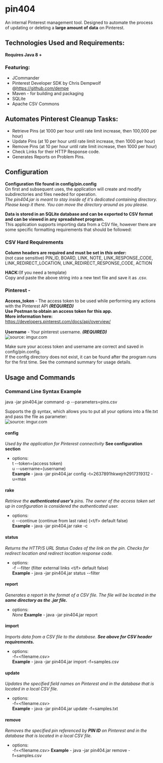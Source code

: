 # pin404
An internal Pinterest management tool. Designed to automate the process of updating or deleting a **large amount of data** on Pinterest.

## Technologies Used and Requirements:
**Requires Java 8 +** <br>

### Featuring:
- JCommander
- Pinterest Developer SDK by Chris Dempwolf @https://github.com/dempe
- Maven - for building and packaging
- SQLite
- Apache CSV Commons

## Automates Pinterest Cleanup Tasks:
- Retrieve Pins (at 1000 per hour until rate limit increase, then 100,000 per hour)
- Update Pins (at 10 per hour until rate limit increase, then 1000 per hour)
- Remove Pins (at 10 per hour until rate limit increase, then 1000 per hour)
- Check Links for their HTTP Response code.
- Generates Reports on Problem Pins.




## Configuration

**Configuration file found in  config/pin.config** <br>
On first and subsequent uses, the application will create and modify subdirectories and files needed for operation. <br>
_The pin404.jar is meant to stay inside of it's dedicated containing directory. Please keep it there. You can move the directory around as you please._<br>

**Data is stored in an SQLite database and can be exported to CSV format and can be viewed in any spreadsheet program.**<br>
 This application supports importing data from a CSV file, however there are some specific formatting requirements that should be followed: <br>

### CSV Hard Requirements
 **Column headers are required and must be set in _this_ order:**<br> (not case sensitive)
 PIN_ID, BOARD, LINK, NOTE, LINK_RESPONSE_CODE, LINK_REDIRECT_LOCATION, LINK_REDIRECT_RESPONSE_CODE, ACTION <br>
 
 **HACK:**(If you need a template)<br>
 Copy and paste the above string into a new text file and save it as .csv.

### Pinterest - <br>
**Access_token** - The access token to be used while performing any actions with the Pinterest API _**(REQUIRED)**_ <br>
**Use Postman to obtain an access token for this app. <br>
More information here:** https://developers.pinterest.com/docs/api/overview/ <br><br>
**Username** - Your pinterest username. _**(REQUIRED)**_<br>
<img src="https://i.imgur.com/k7mvH1n.png" title="source: imgur.com" />

Make sure your access token and username are correct and saved in config/pin.config. <br>
If the config directory does not exist, it can be found after the program runs for the first time.
See the command summary for usage details.

## Usage and Commands

### Command Line Syntax Example
java -jar pin404.jar command -p --parameters=pins.csv

Supports the @ syntax, which allows you to put all your options into a file.txt and pass the file as parameter:<br>
<img src="https://i.imgur.com/N3A2neK.png?1" title="source: imgur.com" />

#### config 
_Used by the application for Pinterest connectivity_ **See configuration section**
 - options: <br>
    t --token=(access token) <br> 
    u --username=(username) <br>
    **Example** - java -jar pin404.jar config -t=2637891hkwejrh2917319312 -u=max
 
#### rake
_Retrieve the **authenticated user's** pins. The owner of the access token set up in configuration is considered the authenticated user._ <br>
 - options: <br>
    c --continue (continue from last rake) (<t/f> default false) <br>
    **Example** - java -jar pin404.jar rake -c <br>
 
#### status
_Returns the HTTP/S URL Status Codes of the link on the pin. Checks for redirect location and redirect location response code._<br>
- options: <br>
   -f --filter (filter external links <t/f> default false)<br>
   **Example** - java -jar pin404.jar status --filter <br>
   
#### report 
_Generates a report in the format of a CSV file. The file will be located in the **same directory as the .jar file.**_<br>
- options: <br>
  _None_
**Example** - java -jar pin404.jar report

#### import 
_Imports data from a CSV file to the database. **See above for CSV header requirements.**_<br>
- options: <br>
   -f=<filename.csv> <br>
   **Example** - java -jar pin404.jar import -f=samples.csv
 
#### update
_Updates the specified field names on Pinterest and in the database that is located in a local CSV file._<br>
- options: <br>
   -f=<filename.csv> <br>
   **Example** - java -jar pin404.jar update -f=samples.txt<br>
 
#### remove
_Removes the specified pin referenced by **PIN ID** on Pinterest and in the database that is located in a local CSV file._<br>
- options: <br>
   -f=<filename.csv>
   **Example** - java -jar pin404.jar remove -f=samples.csv<br>
